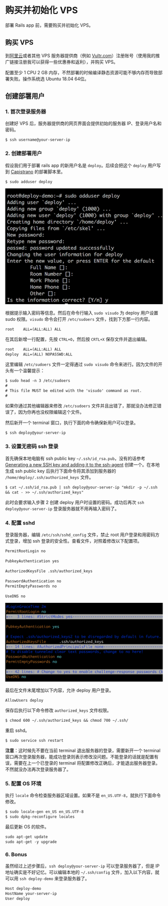 # 购买并初始化 VPS

部署 Rails app 前，需要购买并初始化 VPS。

## 购买 VPS

到[阿里云](https://promotion.aliyun.com/ntms/yunparter/invite.html?userCode=3tfq70ed)或者其他 VPS 服务器提供商（例如 [Vultr.com](https://www.vultr.com/?ref=7367765)）注册账号（使用我的推广链接注册我可以获得一些优惠券和返利），并购买 VPS。

配置至少 1 CPU 2 GB 内存，不然部署的时候编译静态资源可能不够内存而导致部署失败。操作系统选 Ubuntu 18.04 64位。

## 创建部署用户

### 1. 首次登录服务器

创建好 VPS 后，服务器提供商的网页界面会提供初始的服务器 IP、登录用户名和密码。

```
$ ssh username@your-server-ip
```

### 2. 创建部署用户

假设我们用于部署 rails app 的新用户名是 `deploy`。后续会把这个 `deploy` 用户写到 [Capistrano](https://github.com/capistrano/capistrano) 的部署脚本里。

```
$ sudo adduser deploy
```

![adduser deploy](images/adduser-deploy.png)

根据提示输入密码等信息。然后在命令行输入 `sudo visudo` 为 deploy 用户设置 sudo 权限。`visudo` 命令会打开 `/etc/sudoers` 文件，找到下方那一行内容。

```
root    ALL=(ALL:ALL) ALL
```

在其后新增一行配置，先按 `CTRL+O`，然后按 `CRTL+X` 保存文件并退出编辑。

```
root    ALL=(ALL:ALL) ALL
deploy  ALL=(ALL) NOPASSWD:ALL
```

这里编辑 `/etc/sudoers` 文件一定得通过 `sudo visudo` 命令来进行。因为文件的开头有一个温馨提示：

```
$ sudo head -n 3 /etc/sudoers
#
# This file MUST be edited with the 'visudo' command as root.
#
```

如果你通过其他编辑器来修改 `/etc/sudoers` 文件并且出错了，那就没办法修正错误了，因为你再也没权限编辑这个文件。

然后新开一个 terminal 窗口，执行下面的命令确保新用户可以登录。

```
$ ssh deploy@your-server-ip
```

### 3. 设置无密码 ssh 登录

首先确保本地电脑有 ssh public key `~/.ssh/id_rsa.pub`，没有的话参考 [Generating a new SSH key and adding it to the ssh-agent](https://help.github.com/en/github/authenticating-to-github/generating-a-new-ssh-key-and-adding-it-to-the-ssh-agent) 创建一个。在本地生成 ssh public key 后执行下面命令将其添加到服务器的 `/home/deploy/.ssh/authorized_keys` 文件。

```
$ cat ~/.ssh/id_rsa.pub | ssh deploy@your-server-ip "mkdir -p ~/.ssh && cat - >> ~/.ssh/authorized_keys"
```

此时会要求输入步骤 2 创建 deploy 用户时设置的密码。成功后再次 `ssh deploy@your-server-ip` 登录服务器就不用再输入密码了。

### 4. 配置 sshd

登录服务器，编辑 `/etc/ssh/sshd_config` 文件，禁止 root 用户登录和用密码方式登录，增加 ssh 登录的安全性。查看文件，对照着修改以下配置项。

```
PermitRootLogin no

PubkeyAuthentication yes

AuthorizedKeysFile .ssh/authorized_keys

PasswordAuthentication no
PermitEmptyPasswords no

UseDNS no
```

![config sshd](images/config-sshd.png)

最后在文件末尾增加以下内容，允许 deploy 用户登录。

```
AllowUsers deploy
```

保存后执行以下命令修改 `authorized_keys` 文件权限。

```
$ chmod 600 ~/.ssh/authorized_keys && chmod 700 ~/.ssh/
```

重启 sshd。

```
$ sudo service ssh restart
```

**注意**：这时候先不要在当前 terminal 退出服务器的登录，需要新开一个 terminal 窗口再次登录服务器，能成功登录则表示修改没问题。不能登录的话就是配置有误，需要在上一个已登录的 terminal 将配置修改正确后，才能退出服务器登录。不然就没办法再次登录服务器了。

### 5. 配置 OS 环境

执行 `locale` 命令检查服务器区域设置。如果不是 `en_US.UTF-8`，就执行下面命令修改。

```
$ sudo locale-gen en_US en_US.UTF-8
$ sudo dpkg-reconfigure locales
```

最后更新 OS 的软件。

```
sudo apt-get update
sudo apt-get -y upgrade
```
### 6. Bonus

虽然经过上述步骤后，`ssh deploy@your-server-ip` 可以登录服务器了，但是 IP 地址确实是不好记忆。可以编辑本地的 `~/.ssh/config` 文件，加入以下内容，就可以用 `ssh deploy-demo` 来登录服务器了。

```
Host deploy-demo
HostName your-server-ip
User deploy
```
